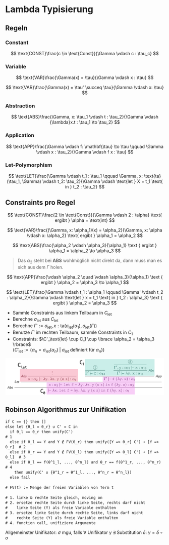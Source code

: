 # Lambda Typisierung

## Regeln

### Constant

$$
\text{CONST}\frac{c \in \text{Const}}{\Gamma \vdash c : \tau_c}
$$

### Variable

$$
\text{VAR}\frac{\Gamma(x) = \tau}{\Gamma \vdash x : \tau}
$$

$$
\text{VAR}\frac{\Gamma(x) = \tau' \succeq \tau}{\Gamma \vdash x: \tau}
$$

### Abstraction

$$
\text{ABS}\frac{\Gamma, x: \tau_1 \vdash t : \tau_2}{\Gamma \vdash {\lambda}x.t : \tau_1 \to \tau_2}
$$

### Application

$$
\text{APP}\frac{\Gamma \vdash f: \mathbf{\tau} \to \tau \qquad \Gamma \vdash x : \tau_2}{\Gamma \vdash f x : \tau}
$$

### Let-Polymorphism

$$
\text{LET}\frac{\Gamma \vdash t_1 : \tau_1 \qquad \Gamma, x: \text{ta}(\tau_1, \Gamma) \vdash t_2: \tau_2}{\Gamma \vdash \text{let } X = t_1 \text{ in } t_2 : \tau_2}
$$

## Constraints pro Regel

$$
\text{CONST}\frac{2 \in \text{Const}}{\Gamma \vdash 2 : \alpha} \text{ ergibt } \alpha = \text{int}
$$

$$
\text{VAR}\frac{(\Gamma, x: \alpha_1)(x) = \alpha_2}{\Gamma, x: \alpha \vdash x: \alpha_2} \text{ ergibt } \alpha_1 = \alpha_2
$$

$$
\text{ABS}\frac{\alpha_2 \vdash \alpha_3}{\alpha_1} \text { ergibt } \alpha_1 = \alpha_2 \to \alpha_3
$$

> Das $\alpha_2$ steht bei **ABS** wohlmöglich nicht direkt da, dann muss man es sich aus dem $\Gamma$ holen.

$$
\text{APP}\frac{\vdash \alpha_2 \quad \vdash \alpha_3}{\alpha_1} \text { ergibt } \alpha_2 = \alpha_3 \to \alpha_1
$$

$$
\text{LET}\frac{\Gamma \vdash t_1 : \alpha_1 \qquad \Gamma' \vdash t_2 : \alpha_2}{\Gamma \vdash \text{let } x = t_1 \text{ in } t_2 : \alpha_3} \text { ergibt  } \alpha_2 = \alpha_3
$$

- Sammle Constraints aus linkem Teilbaum in $C_\text{let}$
- Berechne $\sigma_\text{let}$ aus $C_\text{let}$
- Berechne $\Gamma' := \sigma_\text{let}, x: \text{ta}(\sigma_\text{let}(\alpha_1), \sigma_\text{let}(\Gamma))$
- Benutze $\Gamma'$ im rechten Teilbaum, sammle Constraints in $C_1$
- Constraints: $\C'_\text{let} \cup C_1 \cup \lbrace \alpha_2 = \alpha_3 \rbrace$<br />
  ($C'_\text{let} := \lbrace \alpha_n = \sigma_\text{let}(\alpha_n) \;\vert\; \sigma_\text{let} \text{ definiert für } \alpha_n \rbrace$)

![Lambda Typisierung Bereiche](../assets/propa/lambda-typisierung-bereiche.png)

## Robinson Algorithmus zur Unifikation

```
if C == {} then []
else let {θ_l = θ_r} ∪ C' = C in
  if θ_l == θ_r then unify(C')                                             # 1
  else if θ_l == Y and Y ∉ FV(θ_r) then unify([Y => θ_r] C') ∘ [Y => θ_r]  # 2
  else if θ_r == Y and Y ∉ FV(θ_l) then unify([Y => θ_l] C') ∘ [Y => θ_l]  # 3
  else if θ_l == f(θ^1_l, ..., θ^n_l) and θ_r == f(θ^1_r, ..., θ^n_r)      # 4
    then unify(C' ∪ {θ^1_r = θ^1_l, ..., θ^n_r = θ^n_l}) 
  else fail

# FV(t) := Menge der freien Variablen von Term t

# 1. linke & rechte Seite gleich, moving on
# 2. ersetze rechte Seite durch linke Seite, rechts darf nicht
#    linke Seite (Y) als freie Variable enthalten
# 3. ersetze linke Seite durch rechte Seite, links darf nicht
#    rechte Seite (Y) als freie Variable enthalten
# 4. function call, unifiziere Argumente
```

Allgemeinster Unifikator: $\sigma$ mgu, falls $\forall$ Unifikator $\gamma$ $\exists$ Substitution $\delta$: $\gamma = \delta \circ \sigma$
